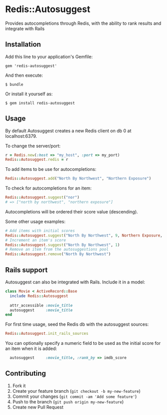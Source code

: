 # Redis::Autosuggest

Provides autocompletions through Redis, with the ability to rank
  results and integrate with Rails

## Installation

Add this line to your application's Gemfile:

    gem 'redis-autosuggest'

And then execute:

    $ bundle

Or install it yourself as:

    $ gem install redis-autosuggest

## Usage

By default Autosuggest creates a new Redis client on db 0 at localhost:6379.

To change the server/port:
```ruby
r = Redis.new(:host => "my_host", :port => my_port)
Redis::Autosuggest.redis = r
```

To add items to be use for autocompletions:
```ruby
Redis::Autosuggest.add("North By Northwest", "Northern Exposure")
```

To check for autocompletions for an item:
```ruby
Redis::Autosuggest.suggest("nor")
# => ["north by northwest", "northern exposure"]
```
Autocompletions will be ordered their score value (descending).

Some other usage examples:
```ruby
# Add items with initial scores 
Redis::Autosuggest.suggest("North By Northwest", 9, Northern Exposure, 3)
# Increment an item's score
Redis::Autosuggest.suggest("North By Northwest", 1)
# Remove an item from the autosuggestions pool
Redis::Autosuggest.remove("North By Northwest")
```

## Rails support

Autosuggest can also be integrated with Rails.  Include it in a model:
```ruby
class Movie < ActiveRecord::Base
  include Redis::Autosuggest
  
  attr_accessible :movie_title
  autosuggest     :movie_title
end
```

For first time usage, seed the Redis db with the autosuggest sources:
```ruby
Redis::Autosuggest.init_rails_sources
```

You can optionally specify a numeric field to be used as the initial score for an item
when it is added:
```ruby
  autosuggest     :movie_title, :rank_by => imdb_score
```

## Contributing

1. Fork it
2. Create your feature branch (`git checkout -b my-new-feature`)
3. Commit your changes (`git commit -am 'Add some feature'`)
4. Push to the branch (`git push origin my-new-feature`)
5. Create new Pull Request
